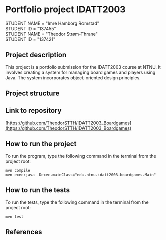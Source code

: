 # Portfolio project IDATT2003

STUDENT NAME = "Imre Hamborg Romstad"  
STUDENT ID = "137455"  
STUDENT NAME = "Theodor Strøm-Thrane"  
STUDENT ID = "137421"

## Project description

This project is a portfolio submission for the IDATT2003 course at NTNU. It involves creating a system for managing board games and players using Java. The system incorporates object-oriented design principles.

## Project structure

## Link to repository

[https://github.com/TheodorSTTH/IDATT2003_Boardgames](https://github.com/TheodorSTTH/IDATT2003_Boardgames)

## How to run the project

To run the program, type the following command in the terminal from the project root:

`mvn compile`  
`mvn exec:java -Dexec.mainClass="edu.ntnu.idatt2003.boardgames.Main"`

## How to run the tests

To run the tests, type the following command in the terminal from the project root:

`mvn test`

## References
